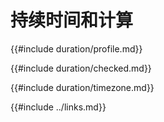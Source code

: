 # 持续时间和计算

{{#include duration/profile.md}}

{{#include duration/checked.md}}

{{#include duration/timezone.md}}

{{#include ../links.md}}
